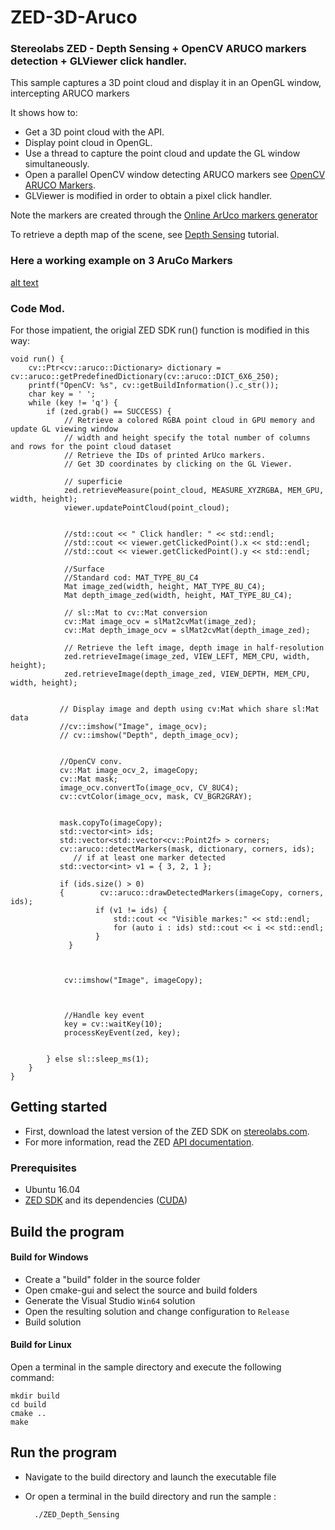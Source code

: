 # ZED-3D-Aruco

### Stereolabs ZED - Depth Sensing + OpenCV ARUCO markers detection +  GLViewer click handler.

This sample captures a 3D point cloud and display it in an OpenGL window, intercepting ARUCO markers

It shows how to:
- Get a 3D point cloud with the API.
- Display point cloud in OpenGL.
- Use a thread to capture the point cloud and update the GL window simultaneously.
- Open a parallel OpenCV window detecting ARUCO markers see [OpenCV ARUCO Markers](https://docs.opencv.org/3.1.0/d5/dae/tutorial_aruco_detection.html).
- GLViewer is modified in order to obtain a pixel click handler.

Note the markers are created through the [Online ArUco markers generator](http://chev.me/arucogen/)

To retrieve a depth map of the scene, see [Depth Sensing](https://github.com/stereolabs/zed-examples/tree/master/tutorials) tutorial.

### Here a working example on 3 AruCo Markers
[alt text](https://raw.githubusercontent.com/lodeguns/ZED-3D-Aruco/master/arucom.png)


### Code Mod. 
For those impatient, the origial ZED SDK run() function is modified in this way:
```
void run() {
    cv::Ptr<cv::aruco::Dictionary> dictionary = cv::aruco::getPredefinedDictionary(cv::aruco::DICT_6X6_250);
    printf("OpenCV: %s", cv::getBuildInformation().c_str());
    char key = ' ';
    while (key != 'q') {
        if (zed.grab() == SUCCESS) {
            // Retrieve a colored RGBA point cloud in GPU memory and update GL viewing window
            // width and height specify the total number of columns and rows for the point cloud dataset
            // Retrieve the IDs of printed ArUco markers.
            // Get 3D coordinates by clicking on the GL Viewer.

            // superficie
            zed.retrieveMeasure(point_cloud, MEASURE_XYZRGBA, MEM_GPU, width, height);
            viewer.updatePointCloud(point_cloud);

           
            //std::cout << " Click handler: " << std::endl;
            //std::cout << viewer.getClickedPoint().x << std::endl;
            //std::cout << viewer.getClickedPoint().y << std::endl;

            //Surface
            //Standard cod: MAT_TYPE_8U_C4
            Mat image_zed(width, height, MAT_TYPE_8U_C4);
            Mat depth_image_zed(width, height, MAT_TYPE_8U_C4);

            // sl::Mat to cv::Mat conversion
            cv::Mat image_ocv = slMat2cvMat(image_zed);
            cv::Mat depth_image_ocv = slMat2cvMat(depth_image_zed);

            // Retrieve the left image, depth image in half-resolution
            zed.retrieveImage(image_zed, VIEW_LEFT, MEM_CPU, width, height);
            zed.retrieveImage(depth_image_zed, VIEW_DEPTH, MEM_CPU, width, height);


           // Display image and depth using cv:Mat which share sl:Mat data
           //cv::imshow("Image", image_ocv);
           // cv::imshow("Depth", depth_image_ocv);


           //OpenCV conv.
           cv::Mat image_ocv_2, imageCopy;
           cv::Mat mask;
           image_ocv.convertTo(image_ocv, CV_8UC4);
           cv::cvtColor(image_ocv, mask, CV_BGR2GRAY);


           mask.copyTo(imageCopy);
           std::vector<int> ids;
           std::vector<std::vector<cv::Point2f> > corners;
           cv::aruco::detectMarkers(mask, dictionary, corners, ids);
              // if at least one marker detected
           std::vector<int> v1 = { 3, 2, 1 };

           if (ids.size() > 0)
           {        cv::aruco::drawDetectedMarkers(imageCopy, corners, ids);
                   if (v1 != ids) {
                       std::cout << "Visible markes:" << std::endl;
                       for (auto i : ids) std::cout << i << std::endl;
                   }
             }



            cv::imshow("Image", imageCopy);



            //Handle key event
            key = cv::waitKey(10);
            processKeyEvent(zed, key);


        } else sl::sleep_ms(1);
    }
}

```


## Getting started

- First, download the latest version of the ZED SDK on [stereolabs.com](https://www.stereolabs.com).
- For more information, read the ZED [API documentation](https://www.stereolabs.com/developers/documentation/API/).

### Prerequisites

- Ubuntu 16.04
- [ZED SDK](https://www.stereolabs.com/developers/) and its dependencies ([CUDA](https://developer.nvidia.com/cuda-downloads))

## Build the program

#### Build for Windows

- Create a "build" folder in the source folder
- Open cmake-gui and select the source and build folders
- Generate the Visual Studio `Win64` solution
- Open the resulting solution and change configuration to `Release`
- Build solution

#### Build for Linux

Open a terminal in the sample directory and execute the following command:

    mkdir build
    cd build
    cmake ..
    make

## Run the program

- Navigate to the build directory and launch the executable file
- Or open a terminal in the build directory and run the sample :

        ./ZED_Depth_Sensing

